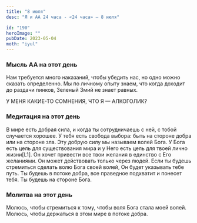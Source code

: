 ```yaml
---
title: "8 июля"
desc: "Я и АА 24 часа - «24 часа» — 8 июля"

id: "190"
heroImage: ""
pubDate: 2023-05-04
moth: "iyul"
---
```


### Мысль АА на этот день

Нам требуется много наказаний, чтобы убедить нас, но одно можно сказать
определенно. Мы по личному опыту знаем, что когда доходит до раздачи пинков,
Зеленый Змий не знает равных.

У МЕНЯ КАКИЕ-ТО СОМНЕНИЯ, ЧТО Я — АЛКОГОЛИК?

### Медитация на этот день

В мире есть добрая сила, и когда ты сотрудничаешь с ней, с тобой случается
хорошее. У тебя есть свобода выбора: быть на стороне добра или на стороне зла.
Эту добрую силу мы называем волей Бога. У Бога есть цель для существования
мира и у Него есть цель для твоей лично жизни[L1]. Он хочет привести все твои
желания в единство с Его желаниями. Он может действовать только через людей.
Если ты будешь стремиться сделать волю Бога своей волей, Он будет указывать
тебе путь. Ты будешь в потоке добра, все праведное подхватит и понесет тебя.
Ты будешь на стороне Бога.

### Молитва на этот день

Молюсь, чтобы стремиться к тому, чтобы воля Бога стала моей волей. Молюсь,
чтобы держаться в этом мире в потоке добра.
